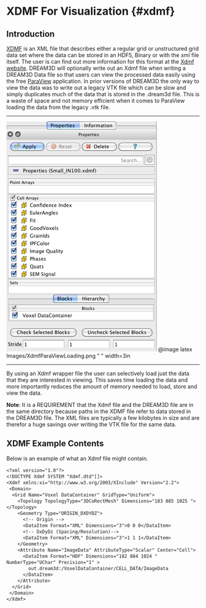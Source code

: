 XDMF For Visualization {#xdmf}
========

## Introduction ##
[XDMF](http://www.xdmf.org) is an XML file that describes either a regular grid or unstructured grid data set where the data can be stored in an HDF5, Binary or with the xml file itself. The user is can find out more information for this format at the [Xdmf website](http://www.xdmf.org). DREAM3D will optionally write out an Xdmf file when writing a DREAM3D Data file so that users can view the processed data easily using the free [ParaView](http://www.paraview.org) application. In prior versions of DREAM3D the only way to view the data was to write out a legacy VTK file which can be slow and simply duplicates much of the data that is stored in the .dream3d file. This is a waste of space and not memory efficient when it comes to ParaView loading the data from the legacy .vtk file.

-------

![Opening an Xdmf File in ParaView](Images/XdmfParaViewLoading.png)
@image latex Images/XdmfParaViewLoading.png " " width=3in

--------

By using an Xdmf wrapper file the user can selectively load just the data that they are interested in viewing. This saves time loading the data and more importantly reduces the amount of memory needed to load, store and view the data.

**Note**: It is a REQUIREMENT that the Xdmf file and the DREAM3D file are in the same directory because paths in the XDMF file refer to data stored in the DREAM3D file. The XML files are typically a few kilobytes in size and are therefor a huge savings over writing the VTK file for the same data.

## XDMF Example Contents ##
Below is an example of what an Xdmf file might contain.

    <?xml version="1.0"?>
    <!DOCTYPE Xdmf SYSTEM "Xdmf.dtd"[]>
    <Xdmf xmlns:xi="http://www.w3.org/2003/XInclude" Version="2.2">
     <Domain>
      <Grid Name="Voxel DataContainer" GridType="Uniform">
        <Topology TopologyType="3DCoRectMesh" Dimensions="183 885 1025 "></Topology>
        <Geometry Type="ORIGIN_DXDYDZ">
          <!-- Origin -->
          <DataItem Format="XML" Dimensions="3">0 0 0</DataItem>
          <!-- DxDyDz (Spacing/Resolution)-->
          <DataItem Format="XML" Dimensions="3">1 1 1</DataItem>
        </Geometry>
        <Attribute Name="ImageData" AttributeType="Scalar" Center="Cell">
          <DataItem Format="HDF" Dimensions="182 884 1024 " NumberType="UChar" Precision="1" >
            out.dream3d:/VoxelDataContainer/CELL_DATA/ImageData
          </DataItem>
        </Attribute>
      </Grid>    
     </Domain>
    </Xdmf>
